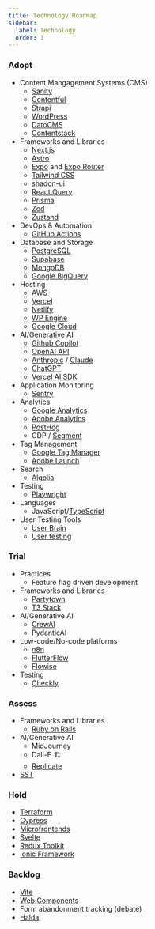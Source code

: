 ```yaml
---
title: Technology Roadmap
sidebar:
  label: Technology
  order: 1
---
```


### Adopt

- Content Mangagement Systems (CMS)
  - [Sanity](https://www.sanity.io/)
  - [Contentful](https://www.contentful.com/)
  - [Strapi](https://strapi.io/)
  - [WordPress](https://wordpress.org/)
  - [DatoCMS](https://www.datocms.com/)
  - [Contentstack](https://www.contentstack.com/)
- Frameworks and Libraries
  - [Next.js](https://nextjs.org/)
  - [Astro](https://astro.build/)
  - [Expo](https://docs.expo.dev/) and [Expo Router](https://docs.expo.dev/router/introduction/)
  - [Tailwind CSS](https://tailwindcss.com/)
  - [shadcn-ui](https://ui.shadcn.com/)
  - [React Query](https://tanstack.com/query)
  - [Prisma](https://www.prisma.io/)
  - [Zod](https://zod.dev/)
  - [Zustand](https://zustand-demo.pmnd.rs/)
- DevOps & Automation
  - [GitHub Actions](https://docs.github.com/en/actions)
- Database and Storage
  - [PostgreSQL](https://www.postgresql.org/)
  - [Supabase](https://supabase.io/)
  - [MongoDB](https://www.mongodb.com/)
  - [Google BigQuery](https://cloud.google.com/bigquery)
- Hosting
  - [AWS](https://aws.amazon.com/)
  - [Vercel](https://vercel.com/)
  - [Netlify](https://www.netlify.com/)
  - [WP Engine](https://wpengine.com/)
  - [Google Cloud](https://cloud.google.com/)
- AI/Generative AI
  - [Github Copilot](https://github.com/features/copilot)
  - [OpenAI API](https://platform.openai.com/docs/)
  - [Anthropic](https://www.anthropic.com/) / [Claude](https://claude.ai/)
  - [ChatGPT](https://chat.openai.com/)
  - [Vercel AI SDK](https://sdk.vercel.ai/)
- Application Monitoring
  - [Sentry](https://sentry.io/)
- Analytics
  - [Google Analytics](https://analytics.google.com/)
  - [Adobe Analytics](https://business.adobe.com/products/analytics/adobe-analytics.html)
  - [PostHog](https://posthog.com/)
  - CDP / [Segment](https://segment.com/)
- Tag Management
  - [Google Tag Manager](https://tagmanager.google.com/)
  - [Adobe Launch](https://launch.adobe.com/)
- Search
  - [Algolia](https://www.algolia.com/)
- Testing
  - [Playwright](https://playwright.dev/)
- Languages
  - JavaScript/[TypeScript](https://www.typescriptlang.org/)
- User Testing Tools
  - [User Brain](https://www.userbrain.com/en/)
  - [User testing](https://www.usertesting.com/)

### Trial

- Practices
  - Feature flag driven development
- Frameworks and Libraries
  - [Partytown](https://partytown.builder.io/)
  - [T3 Stack](https://create.t3.gg/)
- AI/Generative AI
  - [CrewAI](https://www.crewai.ai/)
  - [PydanticAI](https://ai.pydantic.dev/)
- Low-code/No-code platforms
  - [n8n](https://n8n.io/)
  - [FlutterFlow](https://flutterflow.io/)
  - [Flowise](https://flowiseai.com/)
- Testing
  - [Checkly](https://checklyhq.com/)

### Assess

- Frameworks and Libraries
  - [Ruby on Rails](https://rubyonrails.org/)
- AI/Generative AI
  - MidJourney
  - Dall-E 🏗️
  - [Replicate](https://www.replicate.com/)
- [SST](https://sst.dev/)

### Hold

- [Terraform](https://www.terraform.io/)
- [Cypress](https://www.cypress.io/)
- [Microfrontends](https://micro-frontends.org/)
- [Svelte](https://svelte.dev/)
- [Redux Toolkit](https://redux-toolkit.js.org/)
- [Ionic Framework](https://ionicframework.com/)

### Backlog

- [Vite](https://vitejs.dev/)
- [Web Components](https://developer.mozilla.org/en-US/docs/Web/Web_Components)
- Form abandonment tracking (debate)
- [Halda](https://halda.ai/)
